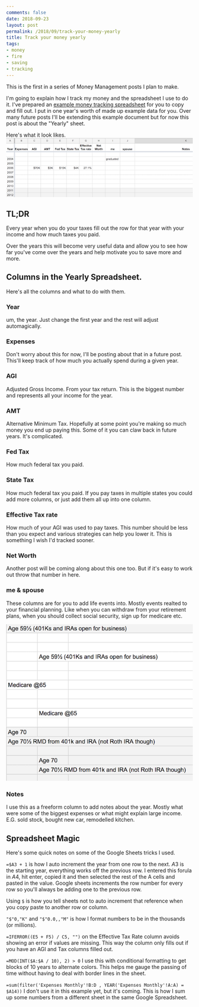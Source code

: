 ```yaml
---
comments: false
date: 2018-09-23
layout: post
permalink: /2018/09/track-your-money-yearly
title: Track your money yearly
tags:
- money
- fire
- saving
- tracking
---
```


This is the first in a series of Money Management posts I plan to make.

I'm going to explain how I track my money and the spreadsheet I use to do it.
I've prepared an [example money tracking spreadsheet](https://docs.google.com/spreadsheets/d/1dl0V9v8LMHQSDsIbMecp_BC7tyefTuwBziO-ZEyZwsk) for you to copy and fill out. I put in one year's worth of made up example data for you. Over many future posts I'll be extending this example document but for now this post is about the "Yearly" sheet.

Here's what it look likes.
![Yearly Spreadsheet Header](/assets/images/moneyYearlyHeader.png)

## TL;DR

Every year when you do your taxes fill out the row for that year with your income and how much taxes you paid.

Over the years this will become very useful data and allow you to see how far you've come over the years and help motivate you to save more and more.

## Columns in the Yearly Spreadsheet.

Here's all the columns and what to do with them.

###  Year

um, the year. Just change the first year and the rest will adjust automagically.

###  Expenses

Don't worry about this for now, I'll be posting about that in a future post. This'll keep track of how much you actually spend during a given year.

###  AGI

Adjusted Gross Income. From your tax return. This is the biggest number and represents all your income for the year.

###  AMT

Alternative Minimum Tax. Hopefully at some point you're making so much money you end up paying this. Some of it you can claw back in future years. It's complicated.

###  Fed Tax

How much federal tax you paid.

###  State Tax

How much federal tax you paid. If you pay taxes in multiple states you could add more columns, or just add them all up into one column.

###  Effective Tax rate

How much of your AGI was used to pay taxes. This number should be less than you expect and various strategies
can help you lower it. This is something I wish I'd tracked sooner.

###  Net Worth

Another post will be coming along about this one too. But if it's easy to work out throw that number in here.

###  me & spouse

These columns are for you to add life events into. Mostly events realted to your financial planning. Like when you can withdraw from your retirement plans, when you should collect social security, sign up for medicare etc.

![Yearly Spreadsheet Notes](/assets/images/moneyYearlyNotes.png)

###  Notes

I use this as a freeform column to add notes about the year. Mostly what were some of the biggest expenses or what might explain large income. E.G. sold stock, bought new car, remodelled kitchen.

## Spreadsheet Magic

Here's some quick notes on some of the Google Sheets tricks I used.

`=$A3 + 1` is how I auto increment the year from one row to the next. $A$3 is the starting year, everything works off the previous row. I entered this forula in $A$4, hit enter, copied it and then selected the rest of the A cells and pasted in the value. Google sheets increments the row number for every row so you'll always be adding one to the previous row.

Using `$` is how you tell sheets not to auto increment that reference when you copy paste to another row or column.

`"$"0,"K"` and `"$"0.0,,"M"` is how I format numbers to be in the thousands (or millions).

`=IFERROR((E5 + F5) / C5, "")` on the Effective Tax Rate column avoids showing an error if values are missing. This way the column only fills out if you have an AGI and Tax columns filled out.

`=MOD(INT($A:$A / 10), 2) > 0` I use this with conditional formatting to get blocks of 10 years to alternate colors. This helps me gauge the passing of time without having to deal with border lines in the sheet.

`=sum(filter('Expenses Monthly'!B:D , YEAR('Expenses Monthly'!A:A) = $A14))` I don't use it in this example yet, but it's coming. This is how I sum up some numbers from a different sheet in the same Google Spreadsheet.
